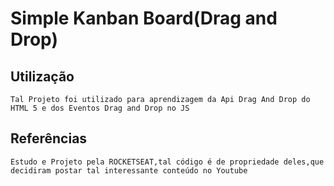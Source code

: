 # Simple Kanban Board(Drag and Drop)
  ## Utilização
    Tal Projeto foi utilizado para aprendizagem da Api Drag And Drop do HTML 5 e dos Eventos Drag and Drop no JS
  ## Referências
    Estudo e Projeto pela ROCKETSEAT,tal código é de propriedade deles,que decidiram postar tal interessante conteúdo no Youtube